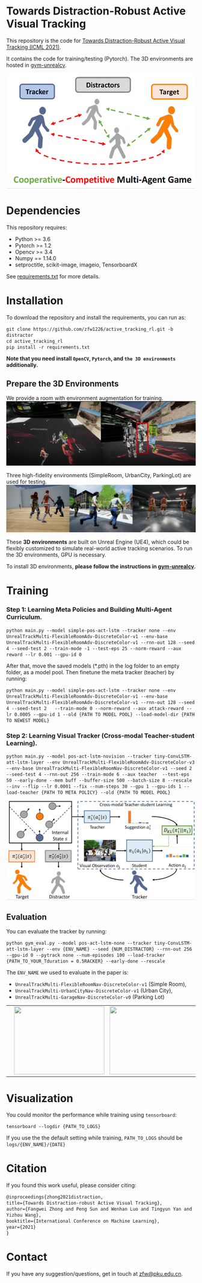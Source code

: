 # Towards Distraction-Robust Active Visual Tracking
This repository is the code for 
[Towards Distraction-Robust Active Visual Tracking (ICML 2021)](https://icml.cc/Conferences/2021/ScheduleMultitrack?event=8904). 

It contains the code for training/testing (Pytorch).
The 3D environments are hosted in [gym-unrealcv](https://github.com/zfw1226/gym-unrealcv).

![framework](./figs/game.PNG)
# Dependencies
This repository requires:
- Python >= 3.6
- Pytorch >= 1.2
- Opencv >= 3.4
- Numpy == 1.14.0
- setproctitle, scikit-image, imageio, TensorboardX

See [requirements.txt](requirements.txt) for more details.
# Installation
To download the repository and install the requirements, you can run as:
```
git clone https://github.com/zfw1226/active_tracking_rl.git -b distractor
cd active_tracking_rl
pip install -r requirements.txt
```
**Note that you need install `OpenCV`, `Pytorch`, and `the 3D environments` additionally.**

## Prepare the 3D Environments
We provide a room with environment augmentation for training. 
![train_env](./figs/aug1.PNG)

Three high-fidelity environments (SimpleRoom, UrbanCity, ParkingLot) are used for testing.
![test_env](./figs/testing_env.png)

These **3D environments** are built on Unreal Engine (UE4), which could be flexibly customized to simulate  real-world active tracking scenarios.
To run the 3D environments, GPU is necessary.

To install 3D environments, **please follow the instructions in 
[gym-unrealcv](https://github.com/zfw1226/gym-unrealcv).**

# Training
### Step 1: Learning Meta Policies and Building Multi-Agent Curriculum.
```
python main.py --model simple-pos-act-lstm --tracker none --env UnrealTrackMulti-FlexibleRoomAdv-DiscreteColor-v1 --env-base UnrealTrackMulti-FlexibleRoomAdv-DiscreteColor-v1 --rnn-out 128 --seed 4 --seed-test 2 --train-mode -1 --test-eps 25 --norm-reward --aux reward --lr 0.001 --gpu-id 0
```
After that, move the saved models (*.pth) in the log folder to an empty folder, as a model pool. 
Then finetune the meta tracker (teacher) by running:
```
python main.py --model simple-pos-act-lstm --tracker none --env UnrealTrackMulti-FlexibleRoomAdv-DiscreteColor-v1 --env-base UnrealTrackMulti-FlexibleRoomAdv-DiscreteColor-v1 --rnn-out 128 --seed 4 --seed-test 2   --train-mode 0 --norm-reward --aux attack-reward --lr 0.0005 --gpu-id 1 --old {PATH TO MODEL POOL} --load-model-dir {PATH TO NEWEST MODEL}
```
### Step 2: Learning Visual Tracker (Cross-modal Teacher-student Learning).
```
python main.py --model pos-act-lstm-novision --tracker tiny-ConvLSTM-att-lstm-layer --env UnrealTrackMulti-FlexibleRoomAdv-DiscreteColor-v3 --env-base UnrealTrackMulti-FlexibleRoomNav-DiscreteColor-v1 --seed 2 --seed-test 4 --rnn-out 256 --train-mode 6 --aux teacher  --test-eps 50 --early-done --mem buff --buffer-size 500 --batch-size 8 --rescale --inv --flip --lr 0.0001 --fix --num-steps 30 --gpu 1 --gpu-ids 1 --load-teacher {PATH TO META POLICY} --old {PATH TO MODEL POOL} 
```
![test_env](./figs/teacher-student.PNG)
## Evaluation
You can evaluate the tracker by running:
```
python gym_eval.py --model pos-act-lstm-none --tracker tiny-ConvLSTM-att-lstm-layer --env {ENV_NAME} --seed {NUM_DISTRACTOR} --rnn-out 256 --gpu-id 0 --pytrack none --num-episodes 100 --load-tracker {PATH_TO_YOUR_Tduration = 0.5RACKER} --early-done --rescale
```
The ``ENV_NAME`` we used to evaluate in the paper is: 
- `UnrealTrackMulti-FlexibleRoomNav-DiscreteColor-v1` (Simple Room), 
- `UnrealTrackMulti-UrbanCityNav-DiscreteColor-v1` (Urban City), 
- `UnrealTrackMulti-GarageNav-DiscreteColor-v0` (Parking Lot)

<table>
   <tr>
<td><img src="./figs/room.gif" width="240" height="180"></td>
<td><img src="./figs/urbancity.gif" width="240" height="180"></td>
<td><img src="./figs/garage.gif" width="240" height="180"></td>
   </tr>
</table>

<!-- ![room](./figs/room_13.gif)
![city](./figs/urbancity_14.gif)
![garage](./figs/garage_22_short.gif) -->


# Visualization
You could monitor the performance while training using `tensorboard`:
```
tensorboard --logdir {PATH_TO_LOGS}
```
If you use the the default setting while training, `PATH_TO_LOGS` should be `logs/{ENV_NAME}/{DATE}`

# Citation
If you found this work useful, please consider citing:
```
@inproceedings{zhong2021distraction,
title={Towards Distraction-robust Active Visual Tracking},
author={Fangwei Zhong and Peng Sun and Wenhan Luo and Tingyun Yan and Yizhou Wang},
booktitle={International Conference on Machine Learning},
year={2021}
}
```

# Contact
If you have any suggestion/questions, get in touch at [zfw@pku.edu.cn](zfw@pku.edu.cn).